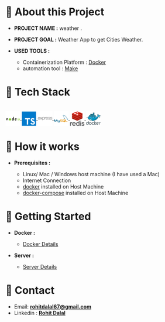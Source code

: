# 🌿 About this Project

- **PROJECT NAME :** weather .

- **PROJECT GOAL :** Weather App to get Cities Weather.

- **USED TOOLS :**

  - Containerization Platform : [Docker](https://www.docker.com/)
  - automation tool : [Make](https://www.gnu.org/software/make/)

# 🌿 Tech Stack

</br>
<a href="https://nodejs.org" target="blank">
<img align="center" src="https://raw.githubusercontent.com/devicons/devicon/master/icons/nodejs/nodejs-original-wordmark.svg" alt="Node.js" title="Node.js" height="40" width="40" />
</a>
<a href="https://www.typescriptlang.org/" target="blank">
<img align="center" src="https://raw.githubusercontent.com/devicons/devicon/master/icons/typescript/typescript-original.svg" alt="TypeScript" title="TypeScript" height="40" width="40" />
</a>
<a href="https://expressjs.com" target="blank">
<img align="center" src="https://raw.githubusercontent.com/devicons/devicon/master/icons/express/express-original-wordmark.svg" alt="Express" title="Express" height="40" width="40" />
</a>
<a href="https://www.mysql.com/" target="blank">
    <img align="center" src="https://raw.githubusercontent.com/devicons/devicon/master/icons/mysql/mysql-original-wordmark.svg" alt="MySQL" title="MySQL" height="40" width="40" />
</a>
<a href="https://redis.io" target="blank">
    <img align="center" src="https://raw.githubusercontent.com/devicons/devicon/master/icons/redis/redis-original-wordmark.svg" alt="Redis" title="Redis" height="40" width="40" />
</a>
<a href="https://www.docker.com/" target="blank">
    <img align="center" src="https://raw.githubusercontent.com/devicons/devicon/master/icons/docker/docker-original-wordmark.svg" alt="Docker" title="Docker" height="40" width="40" />
</a>

# 🌿 How it works

- **Prerequisites :**

  - Linux/ Mac / Windows host machine (I have used a Mac)
  - Internet Connection
  - [docker](https://www.docker.com/) installed on Host Machine
  - [docker-compose](https://docs.docker.com/compose/) installed on Host Machine

# 🌿 Getting Started

- **Docker :**

  - [Docker Details](https://github.com/rd67/weather/tree/master/readme/Docker.md)

- **Server :**

  - [Server Details](https://github.com/rd67/weather/tree/master/readme/Server.md)

# 🌿 Contact

- Email: **rohitdalal67@gmail.com**
- Linkedin : **[Rohit Dalal](https://www.linkedin.com/in/rohitd67/ "Rohit Dalal")**
